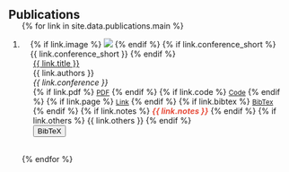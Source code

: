 <h2 id="publications" style="margin: 2px 0px -15px;">Publications</h2>

<div class="publications">
<ol class="bibliography">

{% for link in site.data.publications.main %}

<li>
<div class="pub-row">
  <div class="col-sm-3 abbr" style="position: relative;padding-right: 15px;padding-left: 15px;">
    {% if link.image %} 
    <img src="{{ link.image }}" class="teaser img-fluid z-depth-1" style="width=100;height=40%">
    {% endif %}
    {% if link.conference_short %} 
    <abbr class="badge">{{ link.conference_short }}</abbr>
    {% endif %}
  </div>
  <div class="col-sm-9" style="position: relative;padding-right: 15px;padding-left: 20px;">
      <div class="title"><a href="{{ link.pdf }}">{{ link.title }}</a></div>
      <div class="author">{{ link.authors }}</div>
      <div class="periodical"><em>{{ link.conference }}</em>
      </div>
    <div class="links">
      {% if link.pdf %} 
      <a href="{{ link.pdf }}" class="btn btn-sm z-depth-0" role="button" target="_blank" style="font-size:12px;">PDF</a>
      {% endif %}
      {% if link.code %} 
      <a href="{{ link.code }}" class="btn btn-sm z-depth-0" role="button" target="_blank" style="font-size:12px;">Code</a>
      {% endif %}
      {% if link.page %} 
      <a href="{{ link.page }}" class="btn btn-sm z-depth-0" role="button" target="_blank" style="font-size:12px;">Link</a>
      {% endif %}
      {% if link.bibtex %} 
      <a href="{{ link.bibtex }}" class="btn btn-sm z-depth-0" role="button" target="_blank" style="font-size:12px;">BibTex</a>
      {% endif %}
      {% if link.notes %} 
      <strong> <i style="color:#e74d3c">{{ link.notes }}</i></strong>
      {% endif %}
      {% if link.others %} 
      {{ link.others }}
      {% endif %}
    </div>
     <!-- Expand Button -->
  <button onclick="toggleBibtex('bibtex1')">BibTeX</button>
  
  <!-- Hidden BibTeX content -->
  <div id="bibtex1" style="display: none; margin-top: 10px; background-color: #f9f9f9; padding: 10px; border: 1px solid #ddd;">
    <pre>
      @article{example2024,
      title={An example article},
      author={Doe, John and Smith, Jane},
      journal={Example Journal},
      year={2024},
      volume={42},
      pages={123--456},
    }
    </pre>
  </div>
  </div>
</div>
</li>

<br>

{% endfor %}

</ol>
</div>

<script>
  function toggleBibtex(id) {
    const bibtexDiv = document.getElementById(id);
    if (bibtexDiv.style.display === "none") {
      bibtexDiv.style.display = "block";
    } else {
      bibtexDiv.style.display = "none";
    }
  }
</script>

